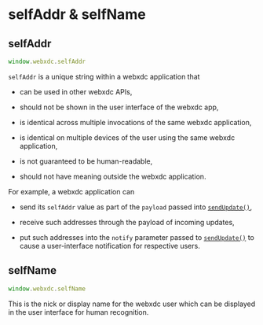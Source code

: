 # selfAddr & selfName

## selfAddr

```js
window.webxdc.selfAddr
```

`selfAddr` is a unique string within a webxdc application that

- can be used in other webxdc APIs,

- should not be shown in the user interface of the webxdc app,

- is identical across multiple invocations of the same webxdc application,

- is identical on multiple devices of the user using the same webxdc application, 

- is not guaranteed to be human-readable,

- should not have meaning outside the webxdc application. 

For example, a webxdc application can 

- send its `selfAddr` value as part of the `payload` passed into [`sendUpdate()`],

- receive such addresses through the payload of incoming updates,

- put such addresses into the `notify` parameter passed to [`sendUpdate()`] 
  to cause a user-interface notification for respective users. 


## selfName

```js
window.webxdc.selfName
```

This is the nick or display name for the webxdc user 
which can be displayed in the user interface for human recognition. 

[`sendUpdate()`]: ./sendUpdate.html

